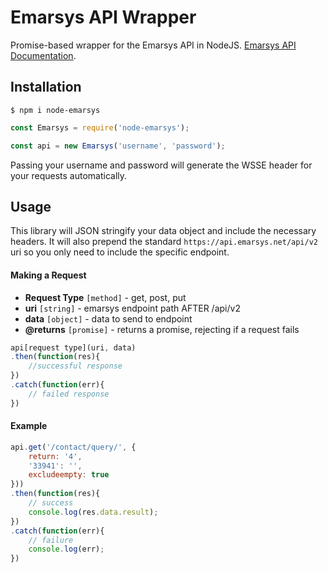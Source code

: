 # Emarsys API Wrapper

Promise-based wrapper for the Emarsys API in NodeJS.
[Emarsys API Documentation](https://dev.emarsys.com/v2/before-you-start/overview).

## Installation
```
$ npm i node-emarsys
```

```js
const Emarsys = require('node-emarsys');

const api = new Emarsys('username', 'password');
```
Passing your username and password will generate the WSSE header for your requests automatically.

## Usage

This library will JSON stringify your data object and include the necessary headers. It will also prepend the standard `https://api.emarsys.net/api/v2` uri so you only need to include the specific endpoint.

#### Making a Request

* **Request Type** `[method]` - get, post, put
* **uri** `[string]` - emarsys endpoint path AFTER /api/v2
* **data** `[object]` - data to send to endpoint
* **@returns** `[promise]` - returns a promise, rejecting if a request fails

```js
api[request type](uri, data)
.then(function(res){
    //successful response
})
.catch(function(err){
    // failed response
})
```

#### Example
```js
api.get('/contact/query/', {
    return: '4',
    '33941': '',
    excludeempty: true
}))
.then(function(res){
    // success
    console.log(res.data.result);
})
.catch(function(err){
    // failure
    console.log(err);
})
```